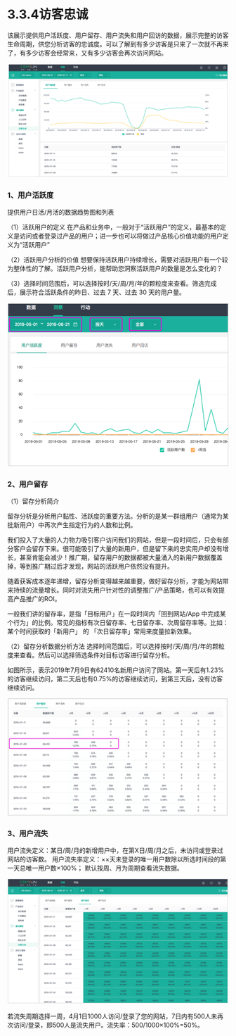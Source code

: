 # 3.3.4访客忠诚

该展示提供用户活跃度、用户留存、用户流失和用户回访的数据，展示完整的访客生命周期，供您分析访客的忠诚度。可以了解到有多少访客是只来了一次就不再来了，有多少访客会经常来，又有多少访客会再次访问网站。

![&#x8BBF;&#x5BA2;&#x5FE0;&#x8BDA;&#x56FE;](../../.gitbook/assets/image%20%2844%29.png)

### 1、用户活跃度 

提供用户日活/月活的数据趋势图和列表

（1）活跃用户的定义 在产品和业务中，一般对于“活跃用户”的定义，最基本的定义是访问或者登录过产品的用户；进一步也可以将做过产品核心价值功能的用户定义为“活跃用户”

 （2）活跃用户分析的价值 想要保持活跃用户持续增长，需要对活跃用户有一个较为整体性的了解。活跃用户分析，能帮助您洞察活跃用户的数量是怎么变化的？ 

（3）选择时间范围后，可以选择按时/天/周/月/年的颗粒度来查看。筛选完成后，展示符合活跃条件的昨日、过去 7 天、过去 30 天的用户量。

![&#x7528;&#x6237;&#x6D3B;&#x8DC3;&#x5EA6;&#x65F6;&#x95F4;&#x7B5B;&#x9009;&#x56FE;](../../.gitbook/assets/image%20%2836%29.png)

### 2、用户留存

 （1）留存分析简介 

留存分析是分析用户黏性、活跃度的重要方法。分析的是某一群组用户（通常为某批新用户）中再次产生指定行为的人数和比例。 

我们投入了大量的人力物力吸引客户访问我们的网站，但是一段时间后，只会有部分客户会留存下来。很可能吸引了大量的新用户，但是留下来的忠实用户却没有增长，甚至肯能会减少！推广期，留存用户的数据都被大量涌入的新用户数据覆盖掉，等到推广期过后才发现，网站的活跃用户依然没有提升。

 随着获客成本逐年递增，留存分析变得越来越重要，做好留存分析，才能为网站带来持续的流量增长。同时对流失用户针对性的调整推广/产品策略，也可以有效提高产品推广的ROI。 

一般我们讲的留存率，是指「目标用户」在一段时间内「回到网站/App 中完成某个行为」的比例。常见的指标有次日留存率、七日留存率、次周留存率等。比如：某个时间获取的「新用户」 的 「次日留存率」常用来度量拉新效果。

（2）留存分析数据分析方法 选择时间范围后，可以选择按时/天/周/月/年的颗粒度来查看。然后可以选择筛选条件对目标访客进行留存分析。

如图所示，表示2019年7月9日有62410名新用户访问了网站。第一天后有1.23%的访客继续访问，第二天后也有0.75%的访客继续访问，到第三天后，没有访客继续访问。

![&#x7528;&#x6237;&#x7559;&#x5B58;&#x56FE;](../../.gitbook/assets/image%20%2827%29.png)

### 3、用户流失 

用户流失定义：某日/周/月的新增用户中，在第X日/周/月之后，未访问或登录过网站的访客数。 用户流失率定义：××天未登录的唯一用户数除以所选时间段的第一天总唯一用户数×100%； 默认按周、月为周期查看流失数据。

![&#x7528;&#x6237;&#x6D41;&#x5931;&#x56FE;](../../.gitbook/assets/image%20%2864%29.png)

若流失周期选择一周，4月1日1000人访问/登录了您的网站，7日内有500人未再次访问/登录，即500人是流失用户。流失率：500/1000×100%=50%。



